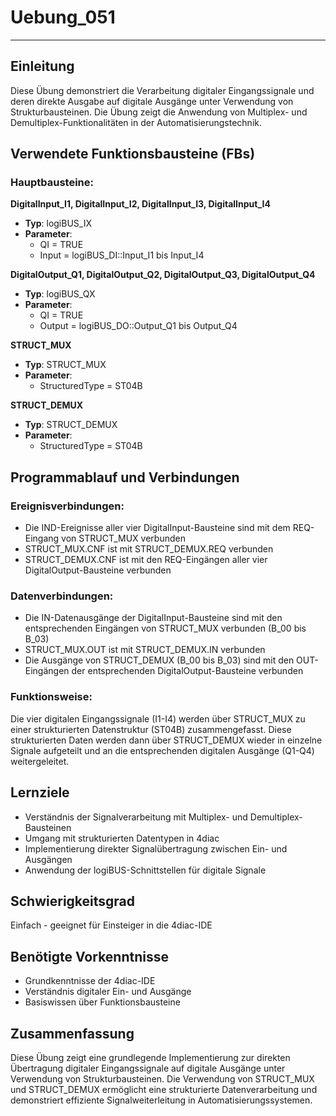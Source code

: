 # Uebung_051

* * * * * * * * * *

## Einleitung
Diese Übung demonstriert die Verarbeitung digitaler Eingangssignale und deren direkte Ausgabe auf digitale Ausgänge unter Verwendung von Strukturbausteinen. Die Übung zeigt die Anwendung von Multiplex- und Demultiplex-Funktionalitäten in der Automatisierungstechnik.

## Verwendete Funktionsbausteine (FBs)

### Hauptbausteine:

**DigitalInput_I1, DigitalInput_I2, DigitalInput_I3, DigitalInput_I4**
- **Typ**: logiBUS_IX
- **Parameter**: 
  - QI = TRUE
  - Input = logiBUS_DI::Input_I1 bis Input_I4

**DigitalOutput_Q1, DigitalOutput_Q2, DigitalOutput_Q3, DigitalOutput_Q4**
- **Typ**: logiBUS_QX
- **Parameter**:
  - QI = TRUE
  - Output = logiBUS_DO::Output_Q1 bis Output_Q4

**STRUCT_MUX**
- **Typ**: STRUCT_MUX
- **Parameter**:
  - StructuredType = ST04B

**STRUCT_DEMUX**
- **Typ**: STRUCT_DEMUX
- **Parameter**:
  - StructuredType = ST04B

## Programmablauf und Verbindungen

### Ereignisverbindungen:
- Die IND-Ereignisse aller vier DigitalInput-Bausteine sind mit dem REQ-Eingang von STRUCT_MUX verbunden
- STRUCT_MUX.CNF ist mit STRUCT_DEMUX.REQ verbunden
- STRUCT_DEMUX.CNF ist mit den REQ-Eingängen aller vier DigitalOutput-Bausteine verbunden

### Datenverbindungen:
- Die IN-Datenausgänge der DigitalInput-Bausteine sind mit den entsprechenden Eingängen von STRUCT_MUX verbunden (B_00 bis B_03)
- STRUCT_MUX.OUT ist mit STRUCT_DEMUX.IN verbunden
- Die Ausgänge von STRUCT_DEMUX (B_00 bis B_03) sind mit den OUT-Eingängen der entsprechenden DigitalOutput-Bausteine verbunden

### Funktionsweise:
Die vier digitalen Eingangssignale (I1-I4) werden über STRUCT_MUX zu einer strukturierten Datenstruktur (ST04B) zusammengefasst. Diese strukturierten Daten werden dann über STRUCT_DEMUX wieder in einzelne Signale aufgeteilt und an die entsprechenden digitalen Ausgänge (Q1-Q4) weitergeleitet.

## Lernziele
- Verständnis der Signalverarbeitung mit Multiplex- und Demultiplex-Bausteinen
- Umgang mit strukturierten Datentypen in 4diac
- Implementierung direkter Signalübertragung zwischen Ein- und Ausgängen
- Anwendung der logiBUS-Schnittstellen für digitale Signale

## Schwierigkeitsgrad
Einfach - geeignet für Einsteiger in die 4diac-IDE

## Benötigte Vorkenntnisse
- Grundkenntnisse der 4diac-IDE
- Verständnis digitaler Ein- und Ausgänge
- Basiswissen über Funktionsbausteine

## Zusammenfassung
Diese Übung zeigt eine grundlegende Implementierung zur direkten Übertragung digitaler Eingangssignale auf digitale Ausgänge unter Verwendung von Strukturbausteinen. Die Verwendung von STRUCT_MUX und STRUCT_DEMUX ermöglicht eine strukturierte Datenverarbeitung und demonstriert effiziente Signalweiterleitung in Automatisierungssystemen.
